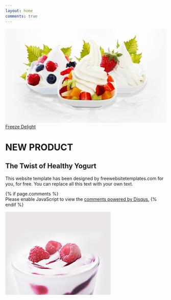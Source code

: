 ```yaml
---
layout: home
comments: true
---
```


<div class="header">
<img src="images/bg-home.jpg" alt="">
<div> 
    <a href="product.html">Freeze Delight</a>
</div>
</div>
<div class="body" >
<div markdown="1">
<div markdown="1">

# NEW PRODUCT
## The Twist of Healthy Yogurt
This website template has been designed by freewebsitetemplates.com for you, for free. You can replace all this text with your own text.

<div>
{% if page.comments %}
<div id="disqus_thread"></div>
<script>
var disqus_config = function () {
this.page.url = '{{ site.baseurl }}';  // Replace PAGE_URL with your page's canonical URL variable
this.page.identifier = '{{ site.baseurl }}'; // Replace PAGE_IDENTIFIER with your page's unique identifier variable
};
(function() { // DON'T EDIT BELOW THIS LINE
var d = document, s = d.createElement('script');
s.src = 'https://bensfroyo.disqus.com/embed.js';
s.setAttribute('data-timestamp', +new Date());
(d.head || d.body).appendChild(s);
})();
</script>
<noscript>Please enable JavaScript to view the <a href="https://disqus.com/?ref_noscript">comments powered by Disqus.</a></noscript>
{% endif %}
</div>
</div>

![](images/yogurt.jpg)

</div>
</div>